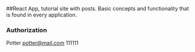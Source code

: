 ##React App, tutorial site with posts. 
Basic concepts and functionality that is found in every application.

### Authorization
   Potter
   potter@mail.com
   111111
   